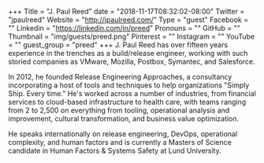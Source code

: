+++
Title = "J. Paul Reed"
date = "2018-11-17T08:32:02-08:00"
Twitter = "jpaulreed"
Website = "http://jpaulreed.com/"
Type = "guest"
Facebook = ""
Linkedin = "https://linkedin.com/in/preed"
Pronouns = ""
GitHub = ""
Thumbnail = "img/guests/preed.png"
Pinterest = ""
Instagram = ""
YouTube = ""
guest_group = "preed"
+++
J. Paul Reed has over fifteen years experience in the trenches as a build/release engineer, working with such storied companies as VMware, Mozilla, Postbox, Symantec, and Salesforce.<p>In 2012, he founded Release Engineering Approaches, a consultancy incorporating a host of tools and techniques to help organizations "Simply Ship. Every time." He's worked across a number of industries, from financial services to cloud-based infrastructure to health care, with teams ranging from 2 to 2,500 on everything from tooling, operational analysis and improvement, cultural transformation, and business value optimization.<p>He speaks internationally on release engineering, DevOps, operational complexity, and human factors and is currently a Masters of Science candidate in Human Factors & Systems Safety at Lund University.
